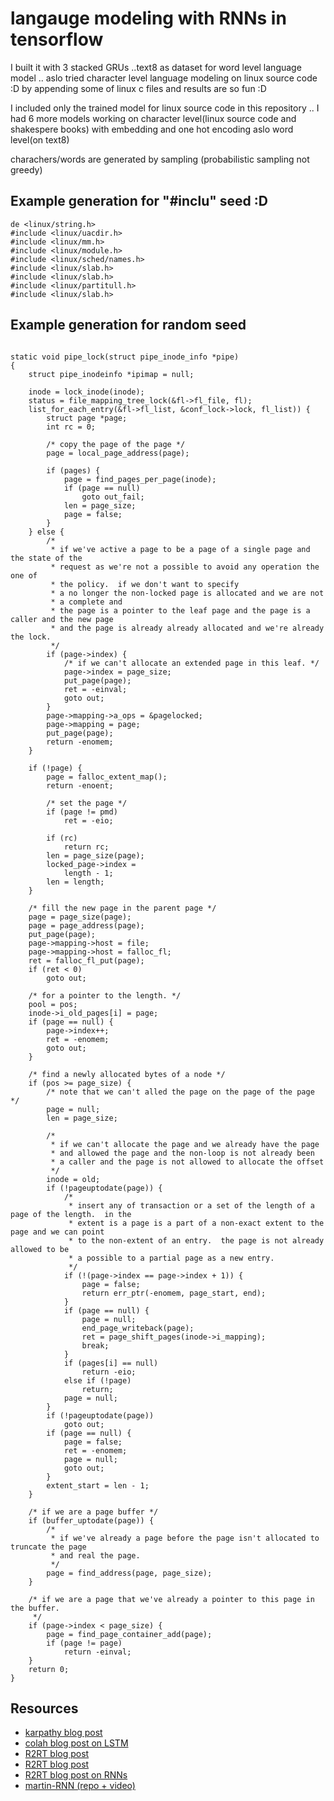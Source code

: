 # langauge modeling with RNNs in tensorflow

I built it with 3 stacked GRUs ..text8 as dataset for word level language model .. aslo tried character level language modeling on linux source code :D by appending some of linux c files and results are so fun :D

I included only the trained model for linux source code in this repository .. I had 6 more models working on character level(linux source code and shakespere books) with embedding and one hot encoding aslo word level(on text8)

charachers/words are generated by sampling (probabilistic sampling not greedy)

## Example generation for "#inclu" seed :D 

```
de <linux/string.h>
#include <linux/uacdir.h>
#include <linux/mm.h>
#include <linux/module.h>
#include <linux/sched/names.h>
#include <linux/slab.h>
#include <linux/slab.h>
#include <linux/partitull.h>
#include <linux/slab.h>

```

## Example generation for random seed 
```

static void pipe_lock(struct pipe_inode_info *pipe)
{
	struct pipe_inodeinfo *ipimap = null;

	inode = lock_inode(inode);
	status = file_mapping_tree_lock(&fl->fl_file, fl);
	list_for_each_entry(&fl->fl_list, &conf_lock->lock, fl_list)) {
		struct page *page;
		int rc = 0;

		/* copy the page of the page */
		page = local_page_address(page);

		if (pages) {
			page = find_pages_per_page(inode);
			if (page == null)
				goto out_fail;
			len = page_size;
			page = false;
		}
	} else {
		/*
		 * if we've active a page to be a page of a single page and the state of the
		 * request as we're not a possible to avoid any operation the one of
		 * the policy.  if we don't want to specify
		 * a no longer the non-locked page is allocated and we are not
		 * a complete and
		 * the page is a pointer to the leaf page and the page is a caller and the new page
		 * and the page is already already allocated and we're already the lock.
		 */
		if (page->index) {
			/* if we can't allocate an extended page in this leaf. */
			page->index = page_size;
			put_page(page);
			ret = -einval;
			goto out;
		}
		page->mapping->a_ops = &pagelocked;
		page->mapping = page;
		put_page(page);
		return -enomem;
	}

	if (!page) {
		page = falloc_extent_map();
		return -enoent;

		/* set the page */
		if (page != pmd)
			ret = -eio;

		if (rc)
			return rc;
		len = page_size(page);
		locked_page->index =
			length - 1;
		len = length;
	}

	/* fill the new page in the parent page */
	page = page_size(page);
	page = page_address(page);
	put_page(page);
	page->mapping->host = file;
	page->mapping->host = falloc_fl;
	ret = falloc_fl_put(page);
	if (ret < 0)
		goto out;

	/* for a pointer to the length. */
	pool = pos;
	inode->i_old_pages[i] = page;
	if (page == null) {
		page->index++;
		ret = -enomem;
		goto out;
	}

	/* find a newly allocated bytes of a node */
	if (pos >= page_size) {
		/* note that we can't alled the page on the page of the page */
		page = null;
		len = page_size;

		/*
		 * if we can't allocate the page and we already have the page
		 * and allowed the page and the non-loop is not already been
		 * a caller and the page is not allowed to allocate the offset
		 */
		inode = old;
		if (!pageuptodate(page)) {
			/*
			 * insert any of transaction or a set of the length of a page of the length.  in the
			 * extent is a page is a part of a non-exact extent to the page and we can point
			 * to the non-extent of an entry.  the page is not already allowed to be
			 * a possible to a partial page as a new entry.
			 */
			if (!(page->index == page->index + 1)) {
				page = false;
				return err_ptr(-enomem, page_start, end);
			}
			if (page == null) {
				page = null;
				end_page_writeback(page);
				ret = page_shift_pages(inode->i_mapping);
				break;
			}
			if (pages[i] == null)
				return -eio;
			else if (!page)
				return;
			page = null;
		}
		if (!pageuptodate(page))
			goto out;
		if (page == null) {
			page = false;
			ret = -enomem;
			page = null;
			goto out;
		}
		extent_start = len - 1;
	}

	/* if we are a page buffer */
	if (buffer_uptodate(page)) {
		/*
		 * if we've already a page before the page isn't allocated to truncate the page
		 * and real the page.
		 */
		page = find_address(page, page_size);
	}

	/* if we are a page that we've already a pointer to this page in the buffer.
	 */
	if (page->index < page_size) {
		page = find_page_container_add(page);
		if (page != page)
			return -einval;
	}
	return 0;
}

```

## Resources

* [karpathy blog post](http://karpathy.github.io/2015/05/21/rnn-effectiveness/)
* [colah blog post on LSTM](http://colah.github.io/posts/2015-08-Understanding-LSTMs/)
* [R2RT blog post](https://r2rt.com/recurrent-neural-networks-in-tensorflow-i.html)
* [R2RT blog post](https://r2rt.com/recurrent-neural-networks-in-tensorflow-ii.html)
* [R2RT blog post on RNNs](https://r2rt.com/written-memories-understanding-deriving-and-extending-the-lstm.html)
* [martin-RNN (repo + video)](https://github.com/martin-gorner/tensorflow-rnn-shakespeare)



